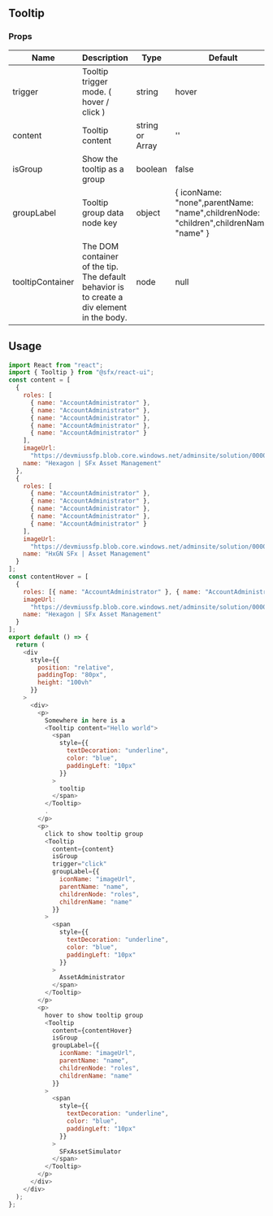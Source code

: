 ## Tooltip

### Props

| Name             | Description                                                                                | Type            | Default                                                                               | Required |
| ---------------- | ------------------------------------------------------------------------------------------ | --------------- | ------------------------------------------------------------------------------------- | -------- |
| trigger          | Tooltip trigger mode. ( hover / click )                                                    | string          | hover                                                                                 | false    |
| content          | Tooltip content                                                                            | string or Array | ''                                                                                    | true     |
| isGroup          | Show the tooltip as a group                                                                | boolean         | false                                                                                 | false    |
| groupLabel       | Tooltip group data node key                                                                | object          | { iconName: "none",parentName: "name",childrenNode: "children",childrenName: "name" } | true     |
| tooltipContainer | The DOM container of the tip. The default behavior is to create a div element in the body. | node            | null                                                                                  | false    |

## Usage

```javascript
import React from "react";
import { Tooltip } from "@sfx/react-ui";
const content = [
  {
    roles: [
      { name: "AccountAdministrator" },
      { name: "AccountAdministrator" },
      { name: "AccountAdministrator" },
      { name: "AccountAdministrator" },
      { name: "AccountAdministrator" }
    ],
    imageUrl:
      "https://devmiussfp.blob.core.windows.net/adminsite/solution/00000000-0000-0000-0000-000000000000/94ec0e54-f5b0-44fc-bfb6-ae72785c4fc2",
    name: "Hexagon | SFx Asset Management"
  },
  {
    roles: [
      { name: "AccountAdministrator" },
      { name: "AccountAdministrator" },
      { name: "AccountAdministrator" },
      { name: "AccountAdministrator" },
      { name: "AccountAdministrator" }
    ],
    imageUrl:
      "https://devmiussfp.blob.core.windows.net/adminsite/solution/00000000-0000-0000-0000-000000000000/94ec0e54-f5b0-44fc-bfb6-ae72785c4fc2",
    name: "HxGN SFx | Asset Management"
  }
];
const contentHover = [
  {
    roles: [{ name: "AccountAdministrator" }, { name: "AccountAdministrator" }],
    imageUrl:
      "https://devmiussfp.blob.core.windows.net/adminsite/solution/00000000-0000-0000-0000-000000000000/94ec0e54-f5b0-44fc-bfb6-ae72785c4fc2",
    name: "Hexagon | SFx Asset Management"
  }
];
export default () => {
  return (
    <div
      style={{
        position: "relative",
        paddingTop: "80px",
        height: "100vh"
      }}
    >
      <div>
        <p>
          Somewhere in here is a
          <Tooltip content="Hello world">
            <span
              style={{
                textDecoration: "underline",
                color: "blue",
                paddingLeft: "10px"
              }}
            >
              tooltip
            </span>
          </Tooltip>
          .
        </p>
        <p>
          click to show tooltip group
          <Tooltip
            content={content}
            isGroup
            trigger="click"
            groupLabel={{
              iconName: "imageUrl",
              parentName: "name",
              childrenNode: "roles",
              childrenName: "name"
            }}
          >
            <span
              style={{
                textDecoration: "underline",
                color: "blue",
                paddingLeft: "10px"
              }}
            >
              AssetAdministrator
            </span>
          </Tooltip>
        </p>
        <p>
          hover to show tooltip group
          <Tooltip
            content={contentHover}
            isGroup
            groupLabel={{
              iconName: "imageUrl",
              parentName: "name",
              childrenNode: "roles",
              childrenName: "name"
            }}
          >
            <span
              style={{
                textDecoration: "underline",
                color: "blue",
                paddingLeft: "10px"
              }}
            >
              SFxAssetSimulator
            </span>
          </Tooltip>
        </p>
      </div>
    </div>
  );
};
```
